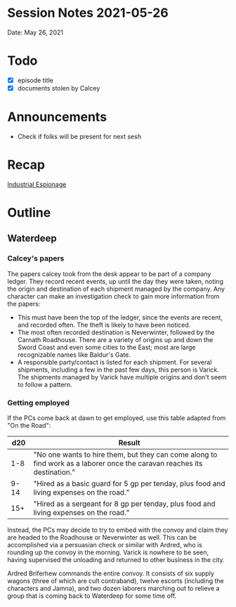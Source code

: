 # Session Notes 2021-05-26

Date: May 26, 2021

# Todo

- [x]  episode title
- [x]  documents stolen by Calcey

# Announcements

- Check if folks will be present for next sesh

# Recap

[Industrial Espionage](../../logbook/Industrial%20Espionage.md) 

# Outline

## Waterdeep

### Calcey's papers

The papers calcey took from the desk appear to be part of a company ledger. They record recent events, up until the day they were taken, noting the origin and destination of each shipment managed by the company. Any character can make an investigation check to gain more information from the papers:

- This must have been the top of the ledger, since the events are recent, and recorded often. The theft is likely to have been noticed.
- The most often recorded destination is Neverwinter, followed by the Carnath Roadhouse. There are a variety of origins up and down the Sword Coast and even some cities to the East; most are large recognizable names like Baldur's Gate.
- A responsible party/contact is listed for each shipment. For several shipments, including a few in the past few days, this person is Varick. The shipments managed by Varick have multiple origins and don't seem to follow a pattern.

### Getting employed

If the PCs come back at dawn to get employed, use this table adapted from "On the Road":

d20|Result
---|---
1-8|"No one wants to hire them, but they can come along to find work as a laborer once the caravan reaches its destination."
9-14|"Hired as a basic guard for 5 gp per tenday, plus food and living expenses on the road."
15+|"Hired as a sergeant for 8 gp per tenday, plus food and living expenses on the road."

Instead, the PCs may decide to try to embed with the convoy and claim they are headed to the Roadhouse or Neverwinter as well. This can be accomplished via a persuasian check or similar with Ardred, who is rounding up the convoy in the morning. Varick is nowhere to be seen, having supervised the unloading and returned to other business in the city.

Ardred Briferhew commands the entire convoy. It consists of six supply wagons (three of which are cult contraband), twelve escorts (including the characters and Jamna), and two dozen laborers marching out to relieve a group that is coming back to Waterdeep for some time off.
